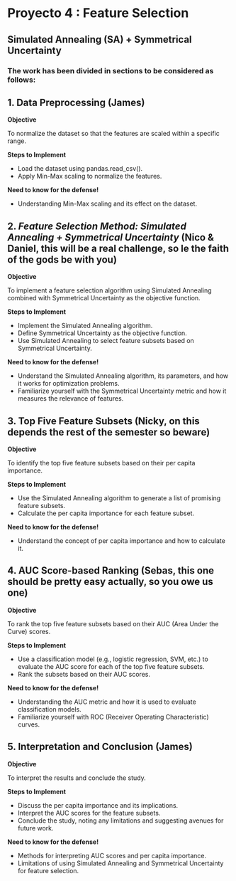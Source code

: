 # Proyecto 4 : Feature Selection
## Simulated Annealing (SA) + Symmetrical Uncertainty

### The work has been divided in sections to be considered as follows:

## 1. Data Preprocessing (James)

**Objective**

To normalize the dataset so that the features are scaled within a specific range.

**Steps to Implement**
- Load the dataset using pandas.read_csv().
- Apply Min-Max scaling to normalize the features.

**Need to know for the defense!**
- Understanding Min-Max scaling and its effect on the dataset.

## 2. _**Feature Selection Method: Simulated Annealing + Symmetrical Uncertainty**_ (Nico & Daniel, this will be a real challenge, so le the faith of the gods be with you)

**Objective**

To implement a feature selection algorithm using Simulated Annealing combined with Symmetrical Uncertainty as the objective function.

**Steps to Implement**
- Implement the Simulated Annealing algorithm.
- Define Symmetrical Uncertainty as the objective function.
- Use Simulated Annealing to select feature subsets based on Symmetrical Uncertainty.

**Need to know for the defense!**
- Understand the Simulated Annealing algorithm, its parameters, and how it works for optimization problems.
- Familiarize yourself with the Symmetrical Uncertainty metric and how it measures the relevance of features.

## 3. Top Five Feature Subsets (Nicky, on this depends the rest of the semester so beware)

**Objective**

To identify the top five feature subsets based on their per capita importance.

**Steps to Implement**

- Use the Simulated Annealing algorithm to generate a list of promising feature subsets.
- Calculate the per capita importance for each feature subset.

**Need to know for the defense!**
- Understand the concept of per capita importance and how to calculate it.

## 4. AUC Score-based Ranking (Sebas, this one should be pretty easy actually, so you owe us one)

**Objective**

To rank the top five feature subsets based on their AUC (Area Under the Curve) scores.

**Steps to Implement**
- Use a classification model (e.g., logistic regression, SVM, etc.) to evaluate the AUC score for each of the top five feature subsets.
- Rank the subsets based on their AUC scores.

**Need to know for the defense!**
- Understanding the AUC metric and how it is used to evaluate classification models.
- Familiarize yourself with ROC (Receiver Operating Characteristic) curves.

## 5. Interpretation and Conclusion (James)

**Objective**

To interpret the results and conclude the study.

**Steps to Implement**
- Discuss the per capita importance and its implications.
- Interpret the AUC scores for the feature subsets.
- Conclude the study, noting any limitations and suggesting avenues for future work.

**Need to know for the defense!**
- Methods for interpreting AUC scores and per capita importance.
- Limitations of using Simulated Annealing and Symmetrical Uncertainty for feature selection.

